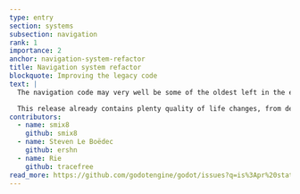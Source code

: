 ```yaml
---
type: entry
section: systems
subsection: navigation
rank: 1
importance: 2
anchor: navigation-system-refactor
title: Navigation system refactor
blockquote: Improving the legacy code
text: |
  The navigation code may very well be some of the oldest left in the engine's codebase. Therefore the navigation team has taken up the task to clean up thoroughly and add improvements to outdated areas.

  This release already contains plenty quality of life changes, from debug indicators to show the direction of navigation links, to supporting the obstactle node's transform, and more. In general, navigation features are going to be faster, in no small part due to the heap now being used to store navigation data.
contributors:
  - name: smix8
    github: smix8
  - name: Steven Le Boëdec
    github: ershn
  - name: Rie
    github: tracefree
read_more: https://github.com/godotengine/godot/issues?q=is%3Apr%20state%3Amerged%20100129%2085965%2096730%20101010
---
```

